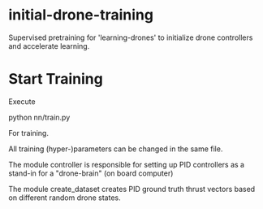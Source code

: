 # initial-drone-training
Supervised pretraining for 'learning-drones' to initialize drone controllers and accelerate learning.


# Start Training

Execute
  
  python nn/train.py
  
For training.

All training (hyper-)parameters can be changed in the same file.

The module controller is responsible for setting up PID controllers as a stand-in for a "drone-brain" (on board computer)

The module create_dataset creates PID ground truth thrust vectors based on different random drone states.
